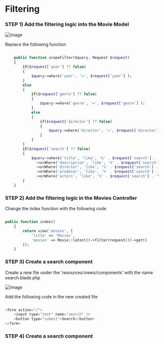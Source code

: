 # Filtering

### STEP 1) Add the filtering logic into the Movie Model

![image](https://user-images.githubusercontent.com/31894600/194688453-b378e79a-2192-452d-a2a5-ce8e697b4d1b.png)

Replace the following function

```php

    public function scopeFilter($query, Request $request)
    {
        if($request['year'] ?? false)
        {
            $query->where('year', '=', $request['year'] );
        }
        else 
        {
            if($request['genre'] ?? false)
            {
                $query->where('genre', '=', $request['genre'] );
            }
            else
            {
                if($request['director'] ?? false)
                {
                    $query->where('director', '=', $request['director'] );
                }
            }
        }
        if($request['search'] ?? false)
        {
            $query->where('title', 'like', '%' . $request['search'] . '%' )
              ->orWhere('description', 'like', '%' . $request['search'] . '%' )
              ->orWhere('director', 'like', '%' . $request['search'] . '%' )
              ->orWhere('producer', 'like', '%' . $request['search'] . '%' )
              ->orWhere('actors', 'like', '%' . $request['search'] . '%' );
        }
    }

```

### STEP 2) Add the filtering logic in the Movies Controller

Change the index function with the following code

```php

public function index()
    {
        return view('movies', [
            'title' => 'Movies',
            'movies' => Movie::latest()->filter(request())->get()
        ]);
    }

```

### STEP 3) Create a search component

Create a new file under the 'resources/views/components' with the name search.blade.php

![image](https://user-images.githubusercontent.com/31894600/194688924-cbd2331c-9add-4aea-81d3-a3d8bf8bb3ef.png)

Add the following code in the new created file

```php

<form action="/">
    <input type="text" name="search" />
    <button type="submit">Search</button>
</form>

```

### STEP 4) Create a search component

